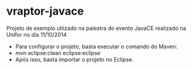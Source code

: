 vraptor-javace
==============

Projeto de exemplo utiizado na palestra do evento JavaCE realizado na Unifor no dia 11/10/2014 

- Para configurar o projeto, basta executar o comando do Maven:
- mvn eclipse:clean eclipse:eclipse
- Após isso, basta importar o projeto no Eclipse.
